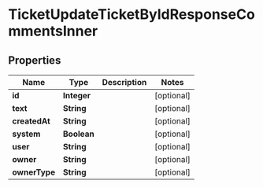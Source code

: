 

# TicketUpdateTicketByIdResponseCommentsInner


## Properties

| Name | Type | Description | Notes |
|------------ | ------------- | ------------- | -------------|
|**id** | **Integer** |  |  [optional] |
|**text** | **String** |  |  [optional] |
|**createdAt** | **String** |  |  [optional] |
|**system** | **Boolean** |  |  [optional] |
|**user** | **String** |  |  [optional] |
|**owner** | **String** |  |  [optional] |
|**ownerType** | **String** |  |  [optional] |




